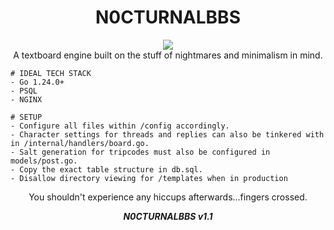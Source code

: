 <h1 align="center">
N0CTURNALBBS
</h1>
<p align="center">

<img src="https://github.com/user-attachments/assets/29ca54ff-34cd-4f5d-873f-793177089a9c"/>
 <br>A textboard engine built on the stuff of nightmares and minimalism in mind.
</p>

```
# IDEAL TECH STACK
- Go 1.24.0+
- PSQL
- NGINX
```

```
# SETUP 
- Configure all files within /config accordingly. 
- Character settings for threads and replies can also be tinkered with in /internal/handlers/board.go.
- Salt generation for tripcodes must also be configured in models/post.go.
- Copy the exact table structure in db.sql.
- Disallow directory viewing for /templates when in production
```
<p align="center">
You shouldn't experience any hiccups afterwards...fingers crossed.
</p>
<p align="center"><b><i>N0CTURNALBBS v1.1</i></b></p>
